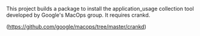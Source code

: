 This project builds a package to install the application_usage collection tool developed by Google's MacOps group. It requires crankd.

(https://github.com/google/macops/tree/master/crankd)